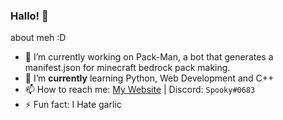 ### Hallo! 👋

about meh :D

- 🔭 I’m currently working on Pack-Man, a bot that generates a manifest.json for minecraft bedrock pack making.
- 🌱 I’m **currently** learning Python, Web Development and C++
- 📫 How to reach me: [My Website](https://itsspooky.netlify.app/) | Discord: `Spooky#0683`
- ⚡ Fun fact: I Hate garlic

<!-- #### Languages I'm a familiar with:

- 🐍 Python
- 💻 HTML/CSS
-->
